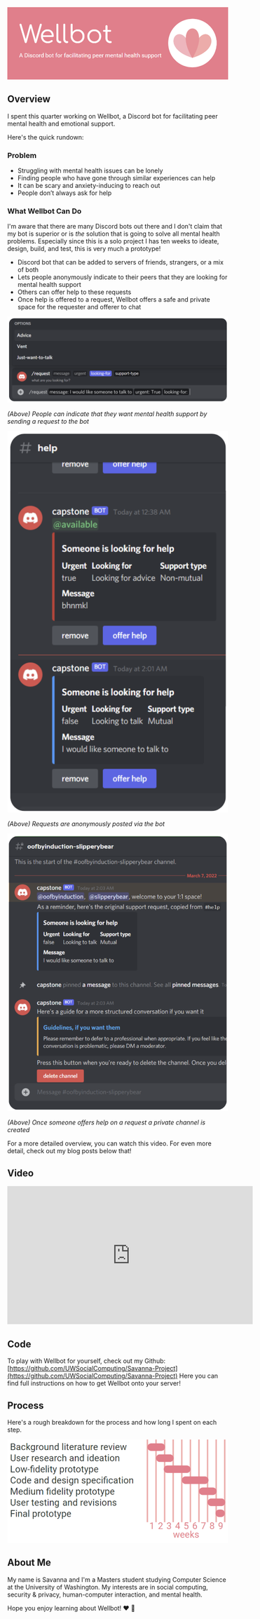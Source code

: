 <div style="text-align:center"><img src="https://github.com/UWSocialComputing/Savanna/blob/main/_posts/img/banner.png?raw=true" alt="banner"/></div>

## Overview
I spent this quarter working on Wellbot, a Discord bot for facilitating peer mental health and emotional support.

Here's the quick rundown:
### Problem
- Struggling with mental health issues can be lonely
- Finding people who have gone through similar experiences can help 
- It can be scary and anxiety-inducing to reach out
- People don’t always ask for help

### What Wellbot Can Do
I'm aware that there are many Discord bots out there and I don't claim that my bot is superior or is _the_ solution that is going to solve all mental health problems. Especially since this is a solo project I has ten weeks to ideate, design, build, and test, this is very much a prototype!
- Discord bot that can be added to servers of friends, strangers, or a mix of both
- Lets people anonymously indicate to their peers that they are looking for mental health support
- Others can offer help to these requests
- Once help is offered to a request, Wellbot offers a safe and private space for the requester and offerer to chat

<div style="text-align:center"><img src="https://github.com/UWSocialComputing/Savanna/blob/main/_posts/img/index_1.png?raw=true" alt="banner"/></div>

_(Above) People can indicate that they want mental health support by sending a request to the bot_

<div style="text-align:center"><img src="https://github.com/UWSocialComputing/Savanna/blob/main/_posts/img/index_2.png?raw=true" alt="banner"/></div>

_(Above) Requests are anonymously posted via the bot_

<div style="text-align:center"><img src="https://github.com/UWSocialComputing/Savanna/blob/main/_posts/img/index_3.png?raw=true" alt="banner"/></div>

_(Above) Once someone offers help on a request a private channel is created_

For a more detailed overview, you can watch this video. For even more detail, check out my blog posts below that!

## Video

<iframe style="text-align:center" width="560" height="315" src="https://www.youtube-nocookie.com/embed/1eHkQioB8i4" title="YouTube video player" frameborder="0" allow="accelerometer; autoplay; clipboard-write; encrypted-media; gyroscope; picture-in-picture" allowfullscreen></iframe>

## Code

To play with Wellbot for yourself, check out my Github: [https://github.com/UWSocialComputing/Savanna-Project](https://github.com/UWSocialComputing/Savanna-Project) Here you can find full instructions on how to get Wellbot onto your server!

## Process
Here's a rough breakdown for the process and how long I spent on each step.

<div style="text-align:center"><img src="https://github.com/UWSocialComputing/Savanna/blob/main/_posts/img/process.png?raw=true" alt="diagram showing steps of the design process and a chart with which weeks were spent on which steps"/></div>


## About Me
My name is Savanna and I'm a Masters student studying Computer Science at the University of Washington. My interests are in social computing, security & privacy, human-computer interaction, and mental health.

<p>Hope you enjoy learning about Wellbot! &#10084; &#129302;</p> 


